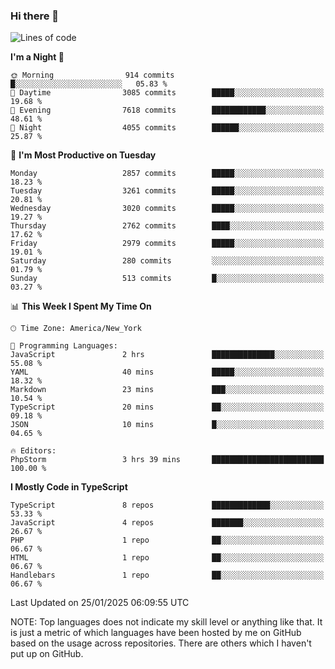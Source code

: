 ### Hi there 👋

<!--
**LynxJinxxy/LynxJinxxy** is a ✨ _special_ ✨ repository because its `README.md` (this file) appears on your GitHub profile.

Here are some ideas to get you started:

- 🔭 I’m currently working on ...
- 🌱 I’m currently learning ...
- 👯 I’m looking to collaborate on ...
- 🤔 I’m looking for help with ...
- 💬 Ask me about ...
- 📫 How to reach me: ...
- 😄 Pronouns: ...
- ⚡ Fun fact: ...
-->

<!--START_SECTION:waka-->
![Lines of code](https://img.shields.io/badge/From%20Hello%20World%20I%27ve%20Written-24.7%20million%20lines%20of%20code-blue)

**I'm a Night 🦉** 

```text
🌞 Morning                914 commits         █░░░░░░░░░░░░░░░░░░░░░░░░   05.83 % 
🌆 Daytime                3085 commits        █████░░░░░░░░░░░░░░░░░░░░   19.68 % 
🌃 Evening                7618 commits        ████████████░░░░░░░░░░░░░   48.61 % 
🌙 Night                  4055 commits        ██████░░░░░░░░░░░░░░░░░░░   25.87 % 
```
📅 **I'm Most Productive on Tuesday** 

```text
Monday                   2857 commits        █████░░░░░░░░░░░░░░░░░░░░   18.23 % 
Tuesday                  3261 commits        █████░░░░░░░░░░░░░░░░░░░░   20.81 % 
Wednesday                3020 commits        █████░░░░░░░░░░░░░░░░░░░░   19.27 % 
Thursday                 2762 commits        ████░░░░░░░░░░░░░░░░░░░░░   17.62 % 
Friday                   2979 commits        █████░░░░░░░░░░░░░░░░░░░░   19.01 % 
Saturday                 280 commits         ░░░░░░░░░░░░░░░░░░░░░░░░░   01.79 % 
Sunday                   513 commits         █░░░░░░░░░░░░░░░░░░░░░░░░   03.27 % 
```


📊 **This Week I Spent My Time On** 

```text
🕑︎ Time Zone: America/New_York

💬 Programming Languages: 
JavaScript               2 hrs               ██████████████░░░░░░░░░░░   55.08 % 
YAML                     40 mins             █████░░░░░░░░░░░░░░░░░░░░   18.32 % 
Markdown                 23 mins             ███░░░░░░░░░░░░░░░░░░░░░░   10.54 % 
TypeScript               20 mins             ██░░░░░░░░░░░░░░░░░░░░░░░   09.18 % 
JSON                     10 mins             █░░░░░░░░░░░░░░░░░░░░░░░░   04.65 % 

🔥 Editors: 
PhpStorm                 3 hrs 39 mins       █████████████████████████   100.00 % 
```

**I Mostly Code in TypeScript** 

```text
TypeScript               8 repos             █████████████░░░░░░░░░░░░   53.33 % 
JavaScript               4 repos             ███████░░░░░░░░░░░░░░░░░░   26.67 % 
PHP                      1 repo              ██░░░░░░░░░░░░░░░░░░░░░░░   06.67 % 
HTML                     1 repo              ██░░░░░░░░░░░░░░░░░░░░░░░   06.67 % 
Handlebars               1 repo              ██░░░░░░░░░░░░░░░░░░░░░░░   06.67 % 
```




 Last Updated on 25/01/2025 06:09:55 UTC
<!--END_SECTION:waka-->
NOTE: Top languages does not indicate my skill level or anything like that. It is just a metric of which languages have been hosted by me on GitHub based on the usage across repositories. There are others which I haven't put up on GitHub.
